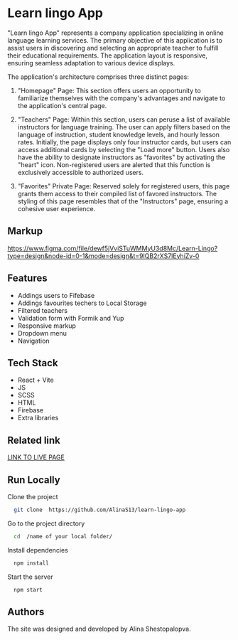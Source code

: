 # Learn lingo App

"Learn lingo App" represents a company application specializing in online language learning services. The primary objective of this application is to assist users in discovering and selecting an appropriate teacher to fulfill their educational requirements. The application layout is responsive, ensuring seamless adaptation to various device displays.

The application's architecture comprises three distinct pages:

1. "Homepage" Page: This section offers users an opportunity to familiarize themselves with the company's advantages and navigate to the application's central page.

2. "Teachers" Page: Within this section, users can peruse a list of available instructors for language training. The user can apply filters based on the language of instruction, student knowledge levels, and hourly lesson rates. Initially, the page displays only four instructor cards, but users can access additional cards by selecting the "Load more" button. Users also have the ability to designate instructors as "favorites" by activating the "heart" icon. Non-registered users are alerted that this function is exclusively accessible to authorized users.

3. "Favorites" Private Page: Reserved solely for registered users, this page grants them access to their compiled list of favored instructors. The styling of this page resembles that of the "Instructors" page, ensuring a cohesive user experience.

## Markup

https://www.figma.com/file/dewf5jVviSTuWMMyU3d8Mc/Learn-Lingo?type=design&node-id=0-1&mode=design&t=9lQB2rXS7lEyhiZv-0

## Features

- Addings users to Fifebase
- Addings favourites techers to Local Storage
- Filtered teachers
- Validation form with Formik and Yup
- Responsive markup
- Dropdown menu
- Navigation

## Tech Stack

- React + Vite
- JS
- SCSS
- HTML
- Firebase
- Extra libraries

## Related link

[LINK TO LIVE PAGE](https://alinas13.github.io/learn-lingo-app)

## Run Locally

Clone the project

```bash
  git clone  https://github.com/AlinaS13/learn-lingo-app
```

Go to the project directory

```bash
  cd  /name of your local folder/
```

Install dependencies

```bash
  npm install
```

Start the server

```bash
  npm start
```

## Authors

The site was designed and developed by Alina Shestopalopva.
